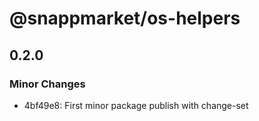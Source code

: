 # @snappmarket/os-helpers

## 0.2.0
### Minor Changes

- 4bf49e8: First minor package publish with change-set
